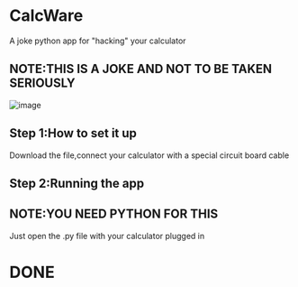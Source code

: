 # CalcWare
A joke python app for "hacking" your calculator
## NOTE:THIS IS A JOKE AND NOT TO BE TAKEN SERIOUSLY
![image](https://user-images.githubusercontent.com/126391442/221408306-4359e368-38bd-4a2c-965c-69ef33d27209.png)
## Step 1:How to set it up
Download the file,connect your calculator with a special circuit board cable
## Step 2:Running the app
## NOTE:YOU NEED PYTHON FOR THIS
Just open the .py file with your calculator plugged in
# DONE

